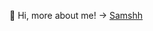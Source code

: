 👋 Hi, more about me! -> [Samshh](https://samshh.netlify.app/ "About me")


<!---
Samshh/Samshh is a ✨ special ✨ repository because its `README.md` (this file) appears on your GitHub profile.
You can click the Preview link to take a look at your changes.
--->
